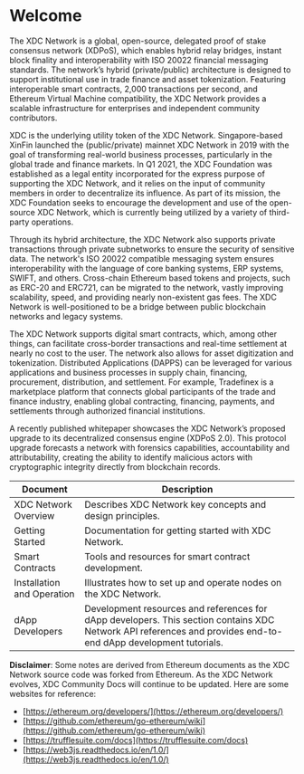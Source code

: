 # Welcome

The XDC Network is a global, open-source, delegated proof of stake consensus network (XDPoS), which enables hybrid relay bridges, instant block finality and interoperability with ISO 20022 financial messaging standards. The network’s hybrid (private/public) architecture is designed to support institutional use in trade finance and asset tokenization. Featuring interoperable smart contracts, 2,000 transactions per second, and Ethereum Virtual Machine compatibility, the XDC Network provides a scalable infrastructure for enterprises and independent community contributors.

XDC is the underlying utility token of the XDC Network. Singapore-based XinFin launched the (public/private) mainnet XDC Network in 2019 with the goal of transforming real-world business processes, particularly in the global trade and finance markets. In Q1 2021, the XDC Foundation was established as a legal entity incorporated for the express purpose of supporting the XDC Network, and it relies on the input of community members in order to decentralize its influence. As part of its mission, the XDC Foundation seeks to encourage the development and use of the open-source XDC Network, which is currently being utilized by a variety of third-party operations.

Through its hybrid architecture, the XDC Network also supports private transactions through private subnetworks to ensure the security of sensitive data. The network's ISO 20022 compatible messaging system ensures interoperability with the language of core banking systems, ERP systems, SWIFT, and others. Cross-chain Ethereum based tokens and projects, such as ERC-20 and ERC721, can be migrated to the network, vastly improving scalability, speed, and providing nearly non-existent gas fees. The XDC Network is well-positioned to be a bridge between public blockchain networks and legacy systems.

The XDC Network supports digital smart contracts, which, among other things, can facilitate cross-border transactions and real-time settlement at nearly no cost to the user. The network also allows for asset digitization and tokenization. Distributed Applications (DAPPS) can be leveraged for various applications and business processes in supply chain, financing, procurement, distribution, and settlement. For example, Tradefinex is a marketplace platform that connects global participants of the trade and finance industry, enabling global contracting, financing, payments, and settlements through authorized financial institutions.

A recently published whitepaper showcases the XDC Network’s proposed upgrade to its decentralized consensus engine (XDPoS 2.0). This protocol upgrade forecasts a network with forensics capabilities, accountability and attributability, creating the ability to identify malicious actors with cryptographic integrity directly from blockchain records.

| Document                   | Description                                                                                                                                                    |
| -------------------------- | -------------------------------------------------------------------------------------------------------------------------------------------------------------- |
| XDC Network Overview       | Describes XDC Network key concepts and design principles.                                                                                                      |
| Getting Started            | Documentation for getting started with XDC Network.                                                                                                            |
| Smart Contracts            | Tools and resources for smart contract development.                                                                                                            |
| Installation and Operation | Illustrates how to set up and operate nodes on the XDC Network.                                                                                                |
| dApp Developers            | Development resources and references for dApp developers. This section contains XDC Network API references and provides end-to-end dApp development tutorials. |

**Disclaimer**: Some notes are derived from Ethereum documents as the XDC Network source code was forked from Ethereum. As the XDC Network evolves, XDC Community Docs will continue to be updated. Here are some websites for reference:

* [https://ethereum.org/developers/](https://ethereum.org/developers/)
* [https://github.com/ethereum/go-ethereum/wiki](https://github.com/ethereum/go-ethereum/wiki)
* [https://trufflesuite.com/docs](https://trufflesuite.com/docs)
* [https://web3js.readthedocs.io/en/1.0/](https://web3js.readthedocs.io/en/1.0/)
